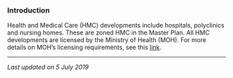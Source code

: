 ### Introduction

Health and Medical Care (HMC) developments include hospitals,
polyclinics and nursing homes. These are zoned HMC in the Master Plan.
All HMC developments are licensed by the Ministry of Health (MOH). For
more details on MOH’s licensing requirements, see this
<a href="https://elis.moh.gov.sg/elis/" target="_blank">link</a>.

------------------------------------------------------------------------

*Last updated on 5 July 2019*
